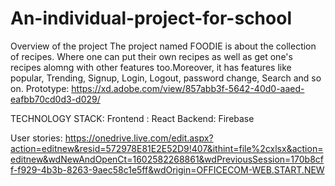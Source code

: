 # An-individual-project-for-school

Overview of the project
The project named FOODIE is about the collection of recipes. Where one can put their own recipes as well as get one's recipes alomng with other features too.Moreover, it has features like popular, Trending, Signup, Login, Logout, password change, Search and so on.
Prototype:
https://xd.adobe.com/view/857abb3f-5642-40d0-aaed-eafbb70cd0d3-d029/

TECHNOLOGY STACK:
Frontend : React 
Backend: Firebase

User stories:
https://onedrive.live.com/edit.aspx?action=editnew&resid=572978E81E2E52D9!407&ithint=file%2cxlsx&action=editnew&wdNewAndOpenCt=1602582268861&wdPreviousSession=170b8cff-f929-4b3b-8263-9aec58c1e5ff&wdOrigin=OFFICECOM-WEB.START.NEW
